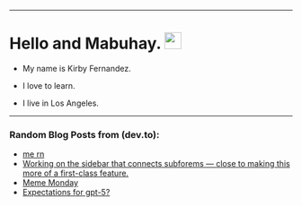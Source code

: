 
<img src="https://komarev.com/ghpvc/?username=kirbygit&style=flat-square&color=blue" alt=""/>

---
<h1>
  Hello and Mabuhay.
  <img src="https://media.giphy.com/media/hvRJCLFzcasrR4ia7z/giphy.gif" width="30px"/>
</h1>

- My name is Kirby Fernandez.

- I love to learn.

- I live in Los Angeles.

---

### Random Blog Posts from (dev.to):
<!-- BLOG-POST-LIST:START -->
- [me rn](https://dev.to/ben/me-rn-1mc4)
- [Working on the sidebar that connects subforems — close to making this more of a first-class feature.](https://dev.to/ben/working-on-the-sidebar-that-connects-subforems-close-to-making-this-more-of-a-first-class-feature-42jn)
- [Meme Monday](https://dev.to/ben/meme-monday-4d1d)
- [Expectations for gpt-5?](https://dev.to/ben/expectations-for-gpt-5-313o)
<!-- BLOG-POST-LIST:END -->
